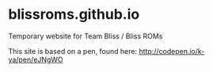 # blissroms.github.io
Temporary website for Team Bliss / Bliss ROMs 

This site is based on a pen, found here: http://codepen.io/k-ya/pen/eJNgWO
